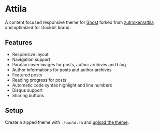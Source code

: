 # Attila

A content focused responsive theme for [Ghost](http://github.com/tryghost/ghost/) forked from [zutrinken/attila](https://github.com/zutrinken/attila) and optimized for Dockbit brand.

## Features

* Responsive layout
* Navigation support
* Paralax cover images for posts, author archives and blog
* Author informations for posts and author archives
* Featured posts
* Reading progress for posts
* Automatic code syntax highlight and line numbers
* Disqus support
* Sharing buttons

## Setup

Create a zipped theme with ```./build.sh``` and [upload the theme](https://ghost.org/blogs/dockbit).
